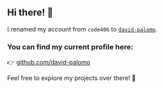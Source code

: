 ## Hi there! 👋

I renamed my account from `code406` to [`david-palomo`](https://github.com/david-palomo).

### You can find my current profile here:

👉 [github.com/david-palomo](https://github.com/david-palomo)

Feel free to explore my projects over there! 🚀
